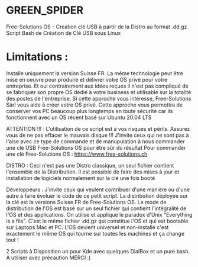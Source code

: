 # GREEN_SPIDER
Free-Solutions OS - Creation clé USB à partir de la Distro au format .dd.gz
Script Bash de Création de Clé USB sous Linux

# Limitations : 
Installe uniquement la version Suisse FR. La même technologie peut être mise en oeuvre pour produire et délivrer votre OS privé pour votre entreprise. Et oui contrairement aux idées reçues il n'est pas compliqué de se fabriquer son propre OS dédié à votre business et utilisable sur la totalité des postes de l'entreprise. Si cette approche vous intéresse, Free-Solutions Sàrl vous aide à créer votre OS privé. Cette approche vous permettra de conserver vos PC beaucoup plus longtemps en toute sécurité car ils fonctionnent avec un OS récent basé sur Ubuntu 20.04 LTS

ATTENTION !!! : L'utilisation de ce script est à vos risques et périls. Assurez vous de ne pas effacer le mauvais disque !!!
J'invite ceux qui ne sont pas à l'aise avec ce type de commande et de manupulation à nous commander une clé USB Free-Solutions OS pour être sûr du résultat
Pour commander une clé Free-Solutions OS : https://www.free-solutions.ch

DISTRO : Ceci n'est pas une Distro classique, un seul fichier contient l'ensemble de la Distribution. Il est possible de faire des mises à jour et installation de logiciels normalement sur la clé une fois booté

Développeurs : J'invite ceux qui veulent contribuer d'une manière ou d'une autre à faire évoluer le code de ce petit script. La distribution déployée sur la clé est la versions Suisse FR de Free-Solutions OS. Le mode de distribution de l'OS est basé sur un seul fichier qui contient l'intégralité de l'OS et des applications.
On utilise et applique le paradox d'Unix "Everything is a file". C'est le même fichier .dd.gz qui constitue l'OS et qui est bootable sur Laptops Mac et PC. L'OS devient universel et non-installé c'est exactement le même OS qui tourne sur toutes les machines et ça change tout !

2 Scripts à Disposition un pour Kde avec quelques DialBox et un pure bash. A utiliser avec précaution MERCI :)


